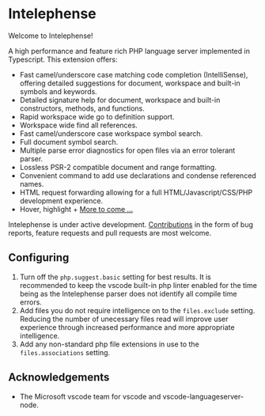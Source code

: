 # Intelephense

Welcome to Intelephense!

A high performance and feature rich PHP language server implemented in Typescript. This extension offers:

* Fast camel/underscore case matching code completion (IntelliSense), offering detailed suggestions for document, workspace and built-in symbols and keywords.
* Detailed signature help for document, workspace and built-in constructors, methods, and functions.
* Rapid workspace wide go to definition support.
* Workspace wide find all references.
* Fast camel/underscore case workspace symbol search.
* Full document symbol search.
* Multiple parse error diagnostics for open files via an error tolerant parser.
* Lossless PSR-2 compatible document and range formatting.
* Convenient command to add use declarations and condense referenced names.
* HTML request forwarding allowing for a full HTML/Javascript/CSS/PHP development experience.
* Hover, highlight + [More to come ...](https://github.com/bmewburn/intelephense/issues)

Intelephense is under active development. [Contributions](https://github.com/bmewburn/intelephense/blob/master/CONTRIBUTING.md) in the form of bug reports, feature requests and pull requests are most welcome.

## Configuring

1. Turn off the `php.suggest.basic` setting for best results. It is recommended to keep the vscode built-in php linter enabled for the time being as the Intelephense parser does not identify all compile time errors.
2. Add files you do not require intelligence on to the `files.exclude` setting. Reducing the number of unecessary files read will improve user experience through increased performance and more appropriate intelligence.
3. Add any non-standard php file extensions in use to the `files.associations` setting.

## Acknowledgements

* The Microsoft vscode team for vscode and vscode-languageserver-node.